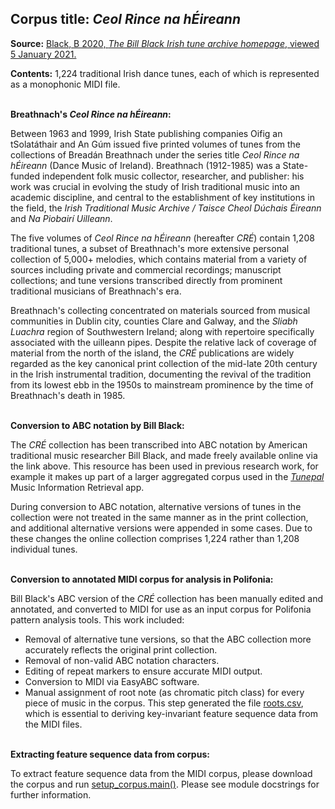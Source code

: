 ## Corpus title: _Ceol Rince na hÉireann_

**Source:** [Black, B 2020, _The Bill Black Irish tune archive homepage_, viewed 5 January 2021.][1]

**Contents:** 1,224 traditional Irish dance tunes, each of which is represented as a monophonic MIDI file.<br><br>

**Breathnach's _Ceol Rince na hÉireann_:** 

Between 1963 and 1999, Irish State publishing companies Oifig an tSolatáthair and An Gúm issued five printed volumes of tunes from the collections of Breadán Breathnach under the series title _Ceol Rince na hÉireann_ (Dance Music of Ireland). Breathnach (1912-1985) was a State-funded independent folk music collector, researcher, and publisher: his work was crucial in evolving the study of Irish traditional music into an academic discipline, and central to the establishment  of key institutions in the field, the _Irish Traditional Music Archive / Taisce Cheol Dúchais Éireann_ and _Na Piobairí Uilleann_.

The five volumes of _Ceol Rince na hÉireann_ (hereafter _CRÉ_) contain 1,208 traditional tunes, a subset of Breathnach's more extensive personal collection of 5,000+ melodies, which contains material from a variety of sources including private and commercial recordings; manuscript collections; and tune versions transcribed directly from prominent traditional musicians of Breathnach's era.

Breathnach's collecting concentrated on materials sourced from musical communities in Dublin city,  counties Clare and Galway, and the _Sliabh Luachra_ region of Southwestern Ireland; along with repertoire specifically associated with the uilleann pipes. Despite the relative lack of coverage of material from the north of the island, the _CRÉ_ publications are widely regarded as the key canonical print collection of the mid-late 20th century in the Irish instrumental tradition, documenting the revival of the tradition from its lowest ebb in the 1950s to mainstream prominence by the time of Breathnach's death in 1985.<br><br>

**Conversion to ABC notation by Bill Black:** 

The _CRÉ_ collection has been transcribed into ABC notation by American traditional music researcher Bill Black, and made freely available online via the link above. This resource has been used in previous research work, for example it makes up part of a larger aggregated corpus used in the [_Tunepal_][2] Music Information Retrieval app.

During conversion to ABC notation, alternative versions of tunes in the collection were not treated in the same manner as in the print collection, and additional alternative versions were appended in some cases. Due to these changes the online collection comprises 1,224 rather than 1,208 individual tunes.<br><br>


**Conversion to annotated MIDI corpus for analysis in Polifonia:**

Bill Black's ABC version of the _CRÉ_ collection has been manually edited and annotated, and converted to MIDI for use as an input corpus for Polifonia pattern analysis tools. This work included:
* Removal of alternative tune versions, so that the ABC collection more accurately reflects the original print collection.
* Removal of non-valid ABC notation characters.
* Editing of repeat markers to ensure accurate MIDI output.
* Conversion to MIDI via EasyABC software.
* Manual assignment of root note (as chromatic pitch class) for every piece of music in the corpus. This step generated the file [roots.csv][3], which is essential to deriving key-invariant feature sequence data from the MIDI files.<br><br>

**Extracting feature sequence data from corpus:**

To extract feature sequence data from the MIDI corpus, please download the corpus and run [setup_corpus.main()][4]. Please see module docstrings for further information.

[1]: http://www.capeirish.com/webabc
[2]: https://tunepal.org/index.html
[3]: https://github.com/danDiamo/music_pattern_analysis/blob/master/corpus/roots.csv
[4]: https://github.com/danDiamo/music_pattern_analysis/blob/master/setup_corpus/setup_corpus.py



